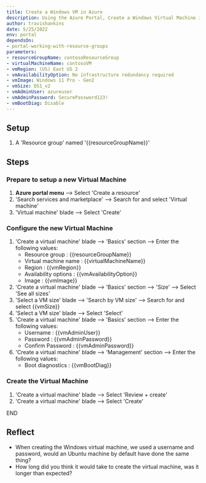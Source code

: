 ```yaml
---
title: Create a Windows VM in Azure
description: Using the Azure Portal, Create a Windows Virtual Machine in Azure
author: travishankins
date: 5/25/2022
env: portal
dependsOn:
- portal-working-with-resource-groups
parameters:
- resourceGroupName: contosoResourceGroup
- virtualMachineName: contosoVM
- vmRegion: (US) East US 2
- vmAvailabilityOption: No infrastructure redundancy required
- vmImage: Windows 11 Pro - Gen2
- vmSize: DS1_v2
- vmAdminUser: azureuser
- vmAdminPassword: SecurePassword123!
- vmBootDiag: Disable
---
```


## Setup

1. A 'Resource group' named '{{resourceGroupName}}'

## Steps

### Prepare to setup a new Virtual Machine

1. **Azure portal menu** --> Select 'Create a resource'
2. 'Search services and marketplace' --> Search for and select 'Virtual machine'
3. 'Virtual machine' blade --> Select 'Create'

### Configure the new Virtual Machine

1. 'Create a virtual machine' blade --> 'Basics' section --> Enter the following values:
   - Resource group : {{resourceGroupName}}
   - Virtual machine name : {{virtualMachineName}}
   - Region : {{vmRegion}}
   - Availability options : {{vmAvailabilityOption}}
   - Image : {{vmImage}}
2. 'Create a virtual machine' blade --> 'Basics' section --> 'Size' --> Select 'See all sizes'
3. 'Select a VM size' blade --> 'Search by VM size' --> Search for and select {{vmSize}}
4. 'Select a VM size' blade --> Select 'Select'
5. 'Create a virtual machine' blade --> 'Basics' section --> Enter the following values:
   - Username : {{vmAdminUser}}
   - Password : {{vmAdminPassword}}
   - Confirm Password : {{vmAdminPassword}}
6. 'Create a virtual machine' blade --> 'Management' section --> Enter the following values:
   - Boot diagnostics : {{vmBootDiag}}

### Create the Virtual Machine

1. 'Create a virtual machine' blade --> Select 'Review + create'
2. 'Create a virtual machine' blade --> Select 'Create'

END

## Reflect

- When creating the Windows virtual machine, we used a username and password, would an Ubuntu machine by default have done the same thing?
- How long did you think it would take to create the virtual machine, was it longer than expected?

